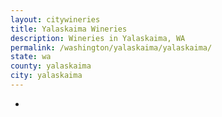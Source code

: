 ```yaml
---
layout: citywineries
title: Yalaskaima Wineries
description: Wineries in Yalaskaima, WA
permalink: /washington/yalaskaima/yalaskaima/
state: wa
county: yalaskaima
city: yalaskaima
---
```

-
